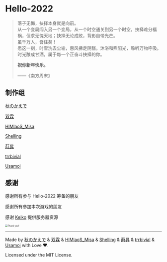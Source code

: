 # Hello-2022

> 落子无悔，抉择本身就是向前。  
> 从一个变局闯入另一个变局，从一个时空通关到另一个时空，抉择难分福祸，但求无愧天地；抉择无论成败，背影自带光芒。  
> 虽千万人，吾往矣！  
> 愿这一刻，时雪洗去尘垢，惠风拂走阴翳。沐浴和煦阳光，聆听万物呼吸。时光酿成甘酒，属于每一个正奋斗抉择的你。  
>
> **祝你新年快乐。**
>
> ——《南方周末》

## 制作组

[秋のかえで](https://github.com/AkinoKaede)

[双霖](https://github.com/linesoft2)

[HIMlaoS_Misa](https://github.com/MisaLiu)

[Shelling](https://github.com/cjybyjk)

[莳昇](https://github.com/ShiSheng233)

[trrbivial](https://github.com/trrbivial)

[Usamoi](https://github.com/usamoi)


## 感谢

感谢所有参与 Hello-2022 筹备的朋友

感谢所有参加本次游戏的朋友

感谢 [Keiko](https://majokeiko.com) 提供服务器资源

<img src="https://p.itxe.net/images/2022/01/23/Snipaste_2022-01-23_11-48-05.png" alt="Thank you!" style="zoom:50%;" />



---

Made by [秋のかえで](https://github.com/AkinoKaede) & [双霖](https://github.com/linesoft2) & [HIMlaoS_Misa](https://github.com/MisaLiu) & [Shelling](https://github.com/cjybyjk) & [莳昇](https://github.com/ShiSheng233) & [trrbivial](https://github.com/trrbivial) & [Usamoi](https://github.com/usamoi) with Love ❤️.

Licensed under the MIT License.